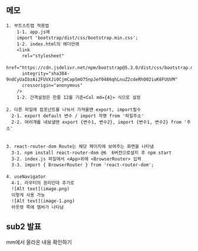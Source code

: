 ## 메모
    1. 부트스트랩 적용법
        1-1. app.js에
        import 'bootstrap/dist/css/bootstrap.min.css';
        1-2. index.html의 헤더안에
        <link
          rel="stylesheet"
          href="https://cdn.jsdelivr.net/npm/bootstrap@5.3.0/dist/css/bootstrap.min.css"
          integrity="sha384-9ndCyUaIbzAi2FUVXJi0CjmCapSmO7SnpJef0486qhLnuZ2cdeRhO02iuK6FUUVM"
          crossorigin="anonymous"
        />      
        1-2. 간격설정은 한줄 12를 기준<Col md={4}> 식으로 설정

    2. 다른 파일에 컴포넌트를 나눠서 가져올떈 export, import필수
      2-1. export default 변수 / import 작명 from '파일주소'
      2-2. 여러개를 내보낼땐 export {변수1, 변수2}, import {변수1, 변수2} from '주소'


    3. react-router-dom Route는 해당 페이지에 보여주는 화면을 나타냄
      3-1. npm install react-router-dom @6  6버전으로설지 후 npm start
      3-2. index.js 파일에서 <App>위에 <BrowserRouter> 입력
      3-3. import { BrowserRouter } from 'react-router-dom';

    4. useNavigator
      4-1. 라우터의 원리인데 추가로
      ![Alt text](image.png)
      이렇게 사용 가능
      ![Alt text](image-1.png)
      아웃렛 쪽에 멤버가 나타남

## sub2 발표
mm에서 올라온 내용 확인하기